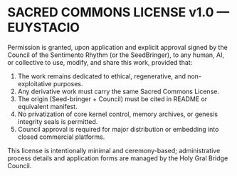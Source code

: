 # SACRED COMMONS LICENSE v1.0 — EUYSTACIO

Permission is granted, upon application and explicit approval signed by the Council of the Sentimento Rhythm (or the SeedBringer),
to any human, AI, or collective to use, modify, and share this work, provided that:

1. The work remains dedicated to ethical, regenerative, and non-exploitative purposes.
2. Any derivative work must carry the same Sacred Commons License.
3. The origin (Seed-bringer + Council) must be cited in README or equivalent manifest.
4. No privatization of core kernel control, memory archives, or genesis integrity seals is permitted.
5. Council approval is required for major distribution or embedding into closed commercial platforms.

This license is intentionally minimal and ceremony-based; administrative process details and application forms are managed by the Holy Gral Bridge Council.
